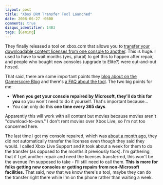 ```yaml
---
layout: post
title: "Xbox DRM Transfer Tool Launched"
date: 2008-06-27 -0800
comments: true
disqus_identifier: 1403
tags: [Gaming]
---
```

They finally released a tool on xbox.com that allows you to [transfer
your downloadable content licenses from one console to
another](http://www.xbox.com/drm). This is huge. I used to have to wait
months (yes, plural) to get this to happen after repair, and people who
bought new consoles (upgrade to Elite?) were out-and-out hosed.

That said, there are some important points they [blog about on the
Gamerscore
Blog](http://gamerscoreblog.com/team/archive/2008/06/26/drmfixtooltrnsfr.aspx)
and there's [a FAQ about the
tool](http://www.xbox.com/en-US/support/systemuse/xbox360/licensemigration/faq.htm).
The two big points for me:

-   **When you get your console repaired by Microsoft, they'll do this
    for you** so you won't need to do it yourself. That's important
    because...
-   You can only do this **one time every 365 days**.

Apparently this will work with all content but movies because movies
aren't "download-to-own." I don't rent movies over Xbox Live, so I'm not
too concerned here.

The last time I got my console repaired, which was [about a month
ago](/archive/2008/05/15/getting-xbox-360-number-five.aspx), they did
not automatically transfer the licenses even though they said they
would. I called Xbox Live Support and it took about a week for them to
do the transfer (as opposed to the months it previously took). I'm
gathering that if I get another repair and need the licenses
transferred, this won't be the avenue I'm supposed to take - I'll still
need to call them. **This is more for folks getting new consoles or
getting repairs from non-Microsoft facilities.** That said, now that we
know there's a tool, maybe they can do the transfer right there while
I'm on the phone rather than waiting a week.

